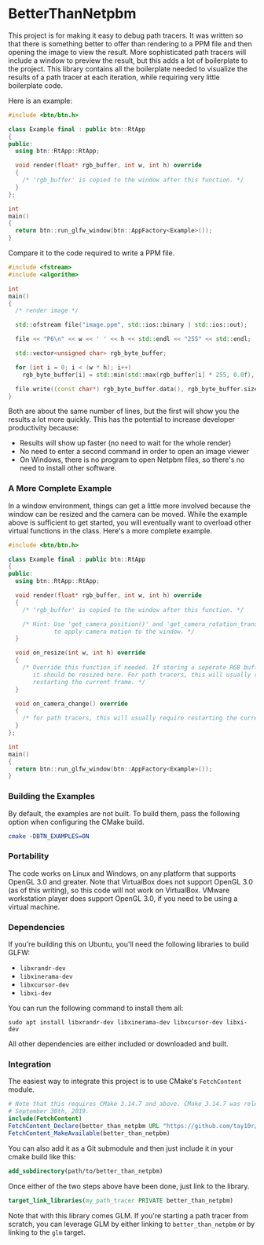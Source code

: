 BetterThanNetpbm
================

This project is for making it easy to debug path tracers. It was written so that
there is something better to offer than rendering to a PPM file and then opening
the image to view the result. More sophisticated path tracers will include a
window to preview the result, but this adds a lot of boilerplate to the project.
This library contains all the boilerplate needed to visualize the results of a
path tracer at each iteration, while requiring very little boilerplate code.

Here is an example:

```cpp
#include <btn/btn.h>

class Example final : public btn::RtApp
{
public:
  using btn::RtApp::RtApp;

  void render(float* rgb_buffer, int w, int h) override
  {
    /* 'rgb_buffer' is copied to the window after this function. */
  }
};

int
main()
{
  return btn::run_glfw_window(btn::AppFactory<Example>());
}
```

Compare it to the code required to write a PPM file.

```cpp
#include <fstream>
#include <algorithm>

int
main()
{
  /* render image */

  std::ofstream file("image.ppm", std::ios::binary | std::ios::out);

  file << "P6\n" << w << ' ' << h << std::endl << "255" << std::endl;

  std::vector<unsigned char> rgb_byte_buffer;

  for (int i = 0; i < (w * h); i++)
    rgb_byte_buffer[i] = std::min(std::max(rgb_buffer[i] * 255, 0.0f), 255.0f);

  file.write((const char*) rgb_byte_buffer.data(), rgb_byte_buffer.size());
}
```

Both are about the same number of lines, but the first will show you the results
a lot more quickly. This has the potential to increase developer productivity
because:

 - Results will show up faster (no need to wait for the whole render)
 - No need to enter a second command in order to open an image viewer
 - On Windows, there is no program to open Netpbm files, so there's no need to install other software.

### A More Complete Example

In a window environment, things can get a little more involved because the
window can be resized and the camera can be moved. While the example above is
sufficient to get started, you will eventually want to overload other virtual
functions in the class. Here's a more complete example.

```cxx
#include <btn/btn.h>

class Example final : public btn::RtApp
{
public:
  using btn::RtApp::RtApp;

  void render(float* rgb_buffer, int w, int h) override
  {
    /* 'rgb_buffer' is copied to the window after this function. */

    /* Hint: Use 'get_camera_position()' and 'get_camera_rotation_transform()'
             to apply camera motion to the window. */
  }

  void on_resize(int w, int h) override
  {
    /* Override this function if needed. If storing a seperate RGB buffer,
       it should be resized here. For path tracers, this will usually require
       restarting the current frame. */
  }

  void on_camera_change() override
  {
    /* for path tracers, this will usually require restarting the current frame. */
  }
};

int
main()
{
  return btn::run_glfw_window(btn::AppFactory<Example>());
}
```

### Building the Examples

By default, the examples are not built. To build them, pass the following option
when configuring the CMake build.

```cmake
cmake -DBTN_EXAMPLES=ON
```

### Portability

The code works on Linux and Windows, on any platform that supports OpenGL 3.0
and greater. Note that VirtualBox does not support OpenGL 3.0 (as of this
writing), so this code will not work on VirtualBox. VMware workstation player
does support OpenGL 3.0, if you need to be using a virtual machine.

### Dependencies

If you're building this on Ubuntu, you'll need the following libraries to build GLFW:

 - `libxrandr-dev`
 - `libxinerama-dev`
 - `libxcursor-dev`
 - `libxi-dev`

You can run the following command to install them all:

```
sudo apt install libxrandr-dev libxinerama-dev libxcursor-dev libxi-dev
```

All other dependencies are either included or downloaded and built.

### Integration

The easiest way to integrate this project is to use CMake's `FetchContent`
module.

```cmake
# Note that this requires CMake 3.14.7 and above. CMake 3.14.7 was released on
# September 30th, 2019.
include(FetchContent)
FetchContent_Declare(better_than_netpbm URL "https://github.com/tay10r/betterthannetpbm/archive/master.zip")
FetchContent_MakeAvailable(better_than_netpbm)
```

You can also add it as a Git submodule and then just include it in your cmake
build like this:

```cmake
add_subdirectory(path/to/better_than_netpbm)
```

Once either of the two steps above have been done, just link to the library.

```cmake
target_link_libraries(my_path_tracer PRIVATE better_than_netpbm)
```

Note that with this library comes GLM. If you're starting a path tracer from
scratch, you can leverage GLM by either linking to `better_than_netpbm` or by
linking to the `glm` target.

